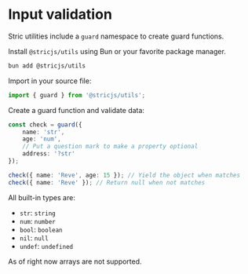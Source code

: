 # Input validation
Stric utilities include a `guard` namespace to create guard functions.

Install `@stricjs/utils` using Bun or your favorite package manager.
```bash
bun add @stricjs/utils
```

Import in your source file:
```typescript
import { guard } from '@stricjs/utils';
```

Create a guard function and validate data:
```typescript
const check = guard({
    name: 'str',
    age: 'num',
    // Put a question mark to make a property optional
    address: '?str'
});

check({ name: 'Reve', age: 15 }); // Yield the object when matches
check({ name: 'Reve' }); // Return null when not matches
```

All built-in types are:
- `str`: `string` 
- `num`: `number`
- `bool`: `boolean`
- `nil`: `null`
- `undef`: `undefined`

As of right now arrays are not supported.
